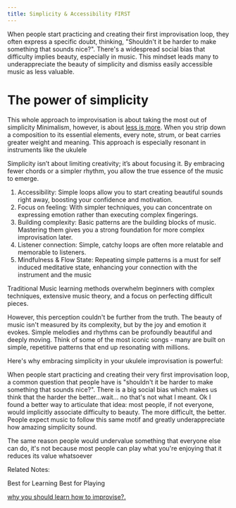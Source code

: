 ```yaml
---
title: Simplicity & Accessibility FIRST
---
```


When people start practicing and creating their first improvisation loop, they often express a specific doubt, thinking, "Shouldn't it be harder to make something that sounds nice?". There's a widespread social bias that difficulty implies beauty, especially in music. This mindset leads many to underappreciate the beauty of simplicity and dismiss easily accessible music as less valuable.

# The power of simplicity
This whole approach to improvisation is about taking the most out of simplicity
Minimalism, however, is about [less is more](/notes/lessismore). When you strip down a composition to its essential elements, every note, strum, or beat carries greater weight and meaning. This approach is especially resonant in instruments like the ukulele

Simplicity isn’t about limiting creativity; it’s about focusing it. By embracing fewer chords or a simpler rhythm, you allow the true essence of the music to emerge. 
1. Accessibility: Simple loops allow you to start creating beautiful sounds right away, boosting your confidence and motivation.
2. Focus on feeling: With simpler techniques, you can concentrate on expressing emotion rather than executing complex fingerings.
3. Building complexity: Basic patterns are the building blocks of music. Mastering them gives you a strong foundation for more complex improvisation later.
4. Listener connection: Simple, catchy loops are often more relatable and memorable to listeners.
5. Mindfulness & Flow State: Repeating simple patterns is a must for self induced meditative state, enhancing your connection with the instrument and the music 

Traditional Music learning methods overwhelm beginners with complex techniques, extensive music theory, and a focus on perfecting difficult pieces. 




However, this perception couldn't be further from the truth. The beauty of music isn't measured by its complexity, but by the joy and emotion it evokes. Simple melodies and rhythms can be profoundly beautiful and deeply moving. Think of some of the most iconic songs - many are built on simple, repetitive patterns that end up resonating with millions.

Here's why embracing simplicity in your ukulele improvisation is powerful:



When people start practicing and creating their very first improvisation loop, a common question that people have is "shouldn't it be harder to make something that sounds nice?". 
There is a big social bias which makes us think that the harder the better...wait... no that's not what I meant. Ok I found a better way to articulate that idea: most people, if not everyone, would implicitly associate difficulty to beauty. The more difficult, the better. People expect music to follow this same motif and greatly underappreciate how amazing simplicity sound. 

The same reason people would undervalue something that everyone else can do, it's not because most people can play what you're enjoying that it reduces its value whatsoever


Related Notes:

Best for Learning
Best for Playing 


[why you should learn how to improvise?.](/notes/improvisation) 